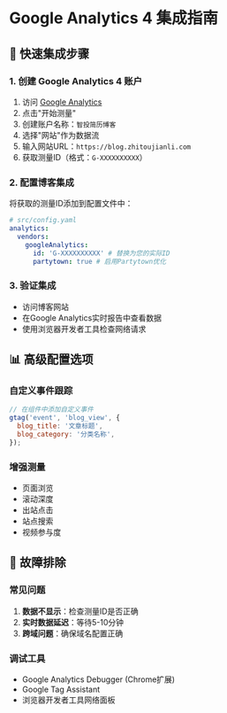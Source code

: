 # Google Analytics 4 集成指南

## 🎯 快速集成步骤

### 1. 创建 Google Analytics 4 账户

1. 访问 [Google Analytics](https://analytics.google.com/)
2. 点击"开始测量"
3. 创建账户名称：`智投简历博客`
4. 选择"网站"作为数据流
5. 输入网站URL：`https://blog.zhitoujianli.com`
6. 获取测量ID（格式：`G-XXXXXXXXXX`）

### 2. 配置博客集成

将获取的测量ID添加到配置文件中：

```yaml
# src/config.yaml
analytics:
  vendors:
    googleAnalytics:
      id: 'G-XXXXXXXXXX' # 替换为您的实际ID
      partytown: true # 启用Partytown优化
```

### 3. 验证集成

- 访问博客网站
- 在Google Analytics实时报告中查看数据
- 使用浏览器开发者工具检查网络请求

## 📊 高级配置选项

### 自定义事件跟踪

```javascript
// 在组件中添加自定义事件
gtag('event', 'blog_view', {
  blog_title: '文章标题',
  blog_category: '分类名称',
});
```

### 增强测量

- 页面浏览
- 滚动深度
- 出站点击
- 站点搜索
- 视频参与度

## 🔧 故障排除

### 常见问题

1. **数据不显示**：检查测量ID是否正确
2. **实时数据延迟**：等待5-10分钟
3. **跨域问题**：确保域名配置正确

### 调试工具

- Google Analytics Debugger (Chrome扩展)
- Google Tag Assistant
- 浏览器开发者工具网络面板



